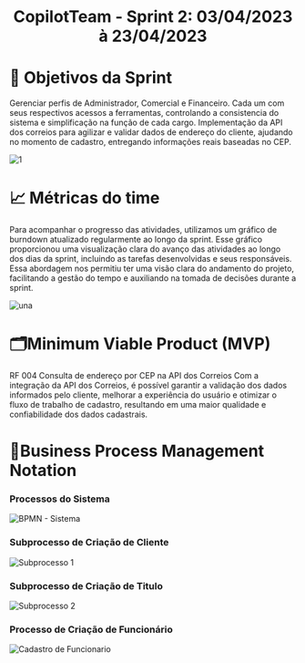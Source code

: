 <h1 style="text-align: center">CopilotTeam - Sprint 2: 03/04/2023 à 23/04/2023</h1>

# :dart: Objetivos da Sprint

Gerenciar perfis de Administrador, Comercial e Financeiro. Cada um com seus respectivos acessos a ferramentas, controlando a consistencia do sistema e simplificação na função de cada cargo. Implementação da API dos correios para agilizar e validar dados de endereço do cliente, ajudando no momento de cadastro, entregando informações reais baseadas no CEP.

![1](https://user-images.githubusercontent.com/79495727/229496439-575d7342-348d-48e9-963c-5af85ea1dd6d.png)

# :chart_with_upwards_trend: Métricas do time

Para acompanhar o progresso das atividades, utilizamos um gráfico de burndown atualizado regularmente ao longo da sprint. Esse gráfico proporcionou uma visualização clara do avanço das atividades ao longo dos dias da sprint, incluindo as tarefas desenvolvidas e seus responsáveis. Essa abordagem nos permitiu ter uma visão clara do andamento do projeto, facilitando a gestão do tempo e auxiliando na tomada de decisões durante a sprint.

![una](https://user-images.githubusercontent.com/96298784/233903484-02da9b29-fd76-4935-899c-35705f5c55ff.jpeg)




# 🗂️Minimum Viable Product (MVP)

RF 004	Consulta de endereço por CEP na API dos Correios
Com a integração da API dos Correios, é possível garantir a validação dos dados informados pelo cliente, melhorar a experiência do usuário e otimizar o fluxo de trabalho de cadastro, resultando em uma maior qualidade e confiabilidade dos dados cadastrais.

# 📄Business Process Management Notation

### Processos do Sistema

![BPMN - Sistema](https://user-images.githubusercontent.com/79495727/228827319-8da69434-80c9-439a-b162-334d75fef7f5.svg)

### Subprocesso de Criação de Cliente

![Subprocesso 1](https://user-images.githubusercontent.com/79495727/228827350-082325ee-985e-4bae-87c5-77fec3119357.svg)

### Subprocesso de Criação de Titulo

![Subprocesso 2](https://user-images.githubusercontent.com/79495727/228827374-1cbbcd08-6517-49c3-b593-dc1b3a2ff548.svg)

### Processo de Criação de Funcionário

![Cadastro de Funcionario](https://user-images.githubusercontent.com/79495727/228827391-e2397e1f-8fd6-48cd-abec-06585092ca46.svg)